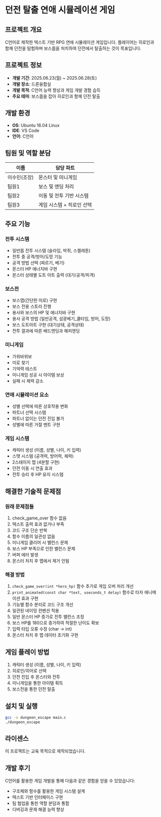 # 던전 탈출 연애 시뮬레이션 게임

## 프로젝트 개요
C언어로 제작한 텍스트 기반 RPG 연애 시뮬레이션 게임입니다. 플레이어는 히로인과 함께 던전을 탐험하며 보스몹을 처치하여 던전에서 탈출하는 것이 목표입니다.

## 프로젝트 정보
- **개발 기간**: 2025.06.23(월) ~ 2025.06.28(토)
- **개발 장소**: 드론융합실
- **개발 목적**: C언어 능력 향상과 게임 개발 경험 습득
- **주요 테마**: 보스몹을 잡아 히로인과 함께 던전 탈출

## 개발 환경
- **OS**: Ubuntu 16.04 Linux
- **IDE**: VS Code
- **언어**: C언어

## 팀원 및 역할 분담
| 이름 | 담당 파트 |
|------|-----------|
| 이수민(조장) | 몬스터 및 미니게임 |
| 팀원1 | 보스 및 엔딩 처리 |
| 팀원2 | 이동 및 전투 기반 시스템 |
| 팀원3 | 게임 시스템 + 히로인 선택 |

## 주요 기능

### 전투 시스템
- 일반몹 전투 시스템 (슬라임, 박쥐, 스켈레톤)
- 전투 중 공격/방어/도망 기능
- 공격 방법 선택 (찌르기, 베기)
- 몬스터 HP 에너지바 구현
- 몬스터 상태별 도트 아트 출력 (대기/공격/피격)

### 보스전
- 보스맵(간단한 미로) 구현
- 보스 전용 스토리 진행
- 용사와 보스의 HP 및 에너지바 구현
- 용사 공격 방법 (일반공격, 섬광베기_쿨타임, 방어, 도망)
- 보스 도트아트 구현 (대기상태, 공격상태)
- 전투 결과에 따른 배드엔딩과 해피엔딩

### 미니게임
- 가위바위보
- 미로 찾기
- 기억력 테스트
- 미니게임 성공 시 아이템 보상
- 실패 시 체력 감소

### 연애 시뮬레이션 요소
- 성별 선택에 따른 상호작용 변화
- 파트너 선택 시스템
- 파트너 없이는 던전 진입 불가
- 성별에 따른 거절 멘트 구현

### 게임 시스템
- 캐릭터 생성 (이름, 성별, 나이, 키 입력)
- 스탯 시스템 (공격력, 방어력, 체력)
- 2스테이지 맵 (4분할 구현)
- 던전 이동 시 연출 효과
- 전투 승리 후 HP 유지 시스템

## 해결한 기술적 문제점

### 원래 문제점들
1. check_game_over 함수 없음
2. 텍스트 출력 효과 없거나 부족
3. 코드 구조 단순 반복
4. 함수 이름의 일관성 없음
5. 미니게임 클리어 시 밸런스 문제
6. 보스 HP 부족으로 인한 밸런스 문제
7. 버퍼 에러 발생
8. 몬스터 처치 후 맵에서 제거 안됨

### 해결 방법
1. `check_game_over(int *hero_hp)` 함수 추가로 게임 오버 처리 개선
2. `print_animated(const char *text, useconds_t delay)` 함수로 타자 애니메이션 효과 구현
3. 기능별 함수 분리로 코드 구조 개선
4. 일관된 네이밍 컨벤션 적용
5. 일반 몬스터 HP 증가로 전투 밸런스 조정
6. 보스 HP를 180으로 증가하여 적절한 난이도 확보
7. 입력 타입 오류 수정 (char → int)
8. 몬스터 처치 후 맵 데이터 초기화 구현

## 게임 플레이 방법
1. 캐릭터 생성 (이름, 성별, 나이, 키 입력)
2. 히로인/히어로 선택
3. 던전 진입 후 몬스터와 전투
4. 미니게임을 통한 아이템 획득
5. 보스전을 통한 던전 탈출

## 설치 및 실행
```bash
gcc -o dungeon_escape main.c
./dungeon_escape
```

## 라이센스
이 프로젝트는 교육 목적으로 제작되었습니다.

## 개발 후기
C언어를 활용한 게임 개발을 통해 다음과 같은 경험을 얻을 수 있었습니다:
- 구조체와 함수를 활용한 게임 시스템 설계
- 텍스트 기반 인터페이스 구현
- 팀 협업을 통한 역할 분담과 통합
- 디버깅과 문제 해결 능력 향상
